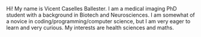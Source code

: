 Hi! My name is Vicent Caselles Ballester. I am a medical imaging PhD student with a background in Biotech and Neurosciences. I am somewhat of a novice in coding/programming/computer science, but I am very eager to learn and very curious. My interests are health sciences and maths.